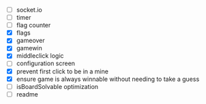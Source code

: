 - [ ] socket.io
- [ ] timer
- [ ] flag counter
- [X] flags
- [X] gameover
- [X] gamewin
- [X] middleclick logic
- [ ] configuration screen
- [X] prevent first click to be in a mine
- [X] ensure game is always winnable without needing to take a guess
- [ ] isBoardSolvable optimization
- [ ] readme